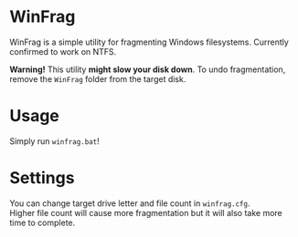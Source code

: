 # WinFrag

WinFrag is a simple utility for fragmenting Windows filesystems. Currently confirmed to work on NTFS.

**Warning!** This utility **might slow your disk down**. To undo fragmentation, remove the `WinFrag` folder from the target disk.

# Usage

Simply run `winfrag.bat`!

# Settings

You can change target drive letter and file count in `winfrag.cfg`.  
Higher file count will cause more fragmentation but it will also take more time to complete.
